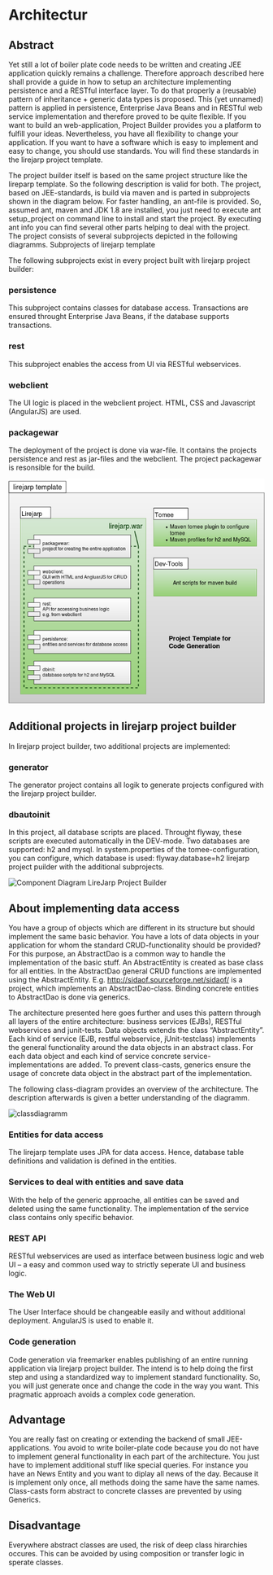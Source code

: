 # Architectur

## Abstract
Yet still a lot of boiler plate code needs to be written and creating JEE application quickly remains a challenge. Therefore approach described here shall provide a guide in how to setup an architecture implementing persistence and a RESTful interface layer. To do that properly a (reusable) pattern of inheritance + generic data types is proposed. This (yet unnamed) pattern is applied in persistence, Enterprise Java Beans and in RESTful web service implementation and therefore proved to be quite flexible. If you want to build an web-application, Project Builder provides you a platform to fulfill your ideas. Nevertheless, you have all flexibility to change your application. If you want to have a software which is easy to implement and easy to change, you should use standards. You will find these standards in the lirejarp project template.

The project builder itself is based on the same project structure like the lireparp template. So the following description is valid for both. The project, based on JEE-standards, is build via maven and is parted in subprojects shown in the diagram below. For faster handling, an ant-file is provided. So, assumed ant, maven and JDK 1.8 are installed, you just need to execute ant setup_project on command line to install and start the project. By executing ant info you can find several other parts helping to deal with the project. The project consists of several subprojects depicted in the following diagramms.
Subprojects of lirejarp template

The following subprojects exist in every project built with lirejarp project builder:

### persistence 
This subproject contains classes for database access. Transactions are ensured throught Enterprise Java Beans, if the database supports transactions.

### rest
This subproject enables the access from UI via RESTful webservices.
### webclient
The UI logic is placed in the webclient project. HTML, CSS and Javascript (AngularJS) are used.

### packagewar
The deployment of the project is done via war-file. It contains the projects persistence and rest as jar-files and the webclient. The project packagewar is resonsible for the build.

![Component Diagram LireJarp](diagrams/lirejarpTemplate.png)

## Additional projects in lirejarp project builder
In lirejarp project builder, two additional projects are implemented:

### generator
The generator project contains all logik to generate projects configured with the lirejarp project builder.

### dbautoinit
In this project, all database scripts are placed. Throught flyway, these scripts are executed automatically in the DEV-mode. Two databases are supported: h2 and mysql. In system.properties of the tomee-configuration, you can configure, which database is used: flyway.database=h2 lirejarp project puilder with the additional subprojects.

![Component Diagram LireJarp Project Builder](https://wp.starwit.de/ljprojectbuilder/wp-content/uploads/sites/7/2017/02/komponentendiagrammPS.png)

## About implementing data access

You have a group of objects which are different in its structure but should implement the same basic behavior. You have a lots of data objects in your application for whom the standard CRUD-functionality should be provided? For this purpose, an AbstractDao is a common way to handle the implementation of the basic stuff. An AbstractEntity is created as base class for all entities. In the AbstractDao general CRUD functions are implemented using the AbstractEntity. E.g. http://sidaof.sourceforge.net/sidaof/ is a project, which implements an AbstractDao-class. Binding concrete entities to AbstractDao is done via generics.

The architecture presented here goes further and uses this pattern through all layers of the entire architecture: business services (EJBs), RESTful webservices and junit-tests. Data objects extends the class “AbstractEntity”. Each kind of service (EJB, restful webservice, jUnit-testclass) implements the general functionality around the data objects in an abstract class. For each data object and each kind of service concrete service-implementations are added. To prevent class-casts, generics ensure the usage of concrete data object in the abstract part of the implementation.

The following class-diagram provides an overview of the architecture. The description afterwards is given a better understanding of the diagramm.

![classdiagramm](https://wp.starwit.de/wp-content/uploads/2016/10/classDiagramm-1.png)

### Entities for data access
The lirejarp template uses JPA for data access. Hence, database table definitions and validation is defined in the entities.

### Services to deal with entities and save data
With the help of the generic approache, all entities can be saved and deleted using the same functionality. The implementation of the service class contains only specific behavior.

### REST API
RESTful webservices are used as interface between business logic and web UI – a easy and common used way to strictly seperate UI and business logic.

### The Web UI
The User Interface should be changeable easily and without additional deployment. AngularJS is used to enable it.

### Code generation
Code generation via freemarker enables publishing of an entire running application via lirejarp project builder. The intend is to help doing the first step and using a standardized way to implement standard functionality. So, you will just generate once and change the code in the way you want. This pragmatic approach avoids a complex code generation.

## Advantage
You are really fast on creating or extending the backend of small JEE-applications. You avoid to write boiler-plate code because you do not have to implement general functionality in each part of the architecture. You just have to implement additional stuff like special queries. For instance you have an News Entity and you want to diplay all news of the day. Because it is implement only once, all methods doing the same have the same names. Class-casts form abstract to concrete classes are prevented by using Generics.

## Disadvantage
Everywhere abstract classes are used, the risk of deep class hirarchies occures. This can be avoided by using composition or transfer logic in sperate classes.
